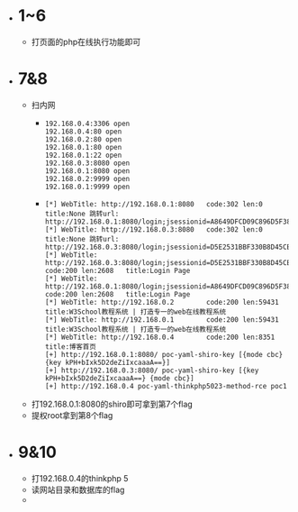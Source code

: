 - # 1~6
	- 打页面的php在线执行功能即可
- # 7&8
	- 扫内网
		- ```
		  192.168.0.4:3306 open
		  192.168.0.4:80 open
		  192.168.0.2:80 open
		  192.168.0.1:80 open
		  192.168.0.1:22 open
		  192.168.0.3:8080 open
		  192.168.0.1:8080 open
		  192.168.0.2:9999 open
		  192.168.0.1:9999 open
		  ```
		- ```
		  [*] WebTitle: http://192.168.0.1:8080   code:302 len:0      title:None 跳转url: http://192.168.0.1:8080/login;jsessionid=A8649DFCD09C896D5F387AE8F916D35F
		  [*] WebTitle: http://192.168.0.3:8080   code:302 len:0      title:None 跳转url: http://192.168.0.3:8080/login;jsessionid=D5E2531BBF330B8D45CBB786A3A86E4E
		  [*] WebTitle: http://192.168.0.3:8080/login;jsessionid=D5E2531BBF330B8D45CBB786A3A86E4E code:200 len:2608   title:Login Page
		  [*] WebTitle: http://192.168.0.1:8080/login;jsessionid=A8649DFCD09C896D5F387AE8F916D35F code:200 len:2608   title:Login Page
		  [*] WebTitle: http://192.168.0.2        code:200 len:59431  title:W3School教程系统 | 打造专一的web在线教程系统
		  [*] WebTitle: http://192.168.0.1        code:200 len:59431  title:W3School教程系统 | 打造专一的web在线教程系统
		  [*] WebTitle: http://192.168.0.4        code:200 len:8351   title:博客首页
		  [+] http://192.168.0.1:8080/ poc-yaml-shiro-key [{mode cbc} {key kPH+bIxk5D2deZiIxcaaaA==}]
		  [+] http://192.168.0.3:8080/ poc-yaml-shiro-key [{key kPH+bIxk5D2deZiIxcaaaA==} {mode cbc}]
		  [+] http://192.168.0.4 poc-yaml-thinkphp5023-method-rce poc1
		  
		  ```
	- 打192.168.0.1:8080的shiro即可拿到第7个flag
	- 提权root拿到第8个flag
- # 9&10
	- 打192.168.0.4的thinkphp 5
	- 读网站目录和数据库的flag
	-